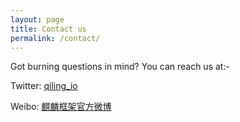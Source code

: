 ```yaml
---
layout: page
title: Contact us
permalink: /contact/
---
```


Got burning questions in mind? You can reach us at:-

Twitter: [qiling_io](https://twitter.com/qiling_io)

Weibo: [麒麟框架官方微博](https://www.weibo.com/sgniwx)
